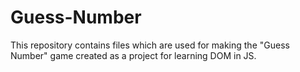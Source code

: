 # Guess-Number
This repository contains files which are used for making the "Guess Number" game created as a project for learning DOM in JS.

